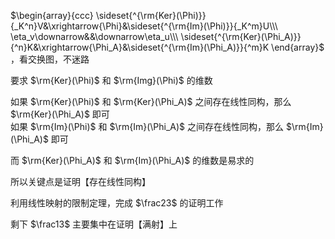  $\begin{array}{ccc}  
\sideset{^{\rm{Ker}(\Phi)}}{_K^n}V&\xrightarrow{\Phi}&\sideset{^{\rm{Im}(\Phi)}}{_K^m}U\\\   
\eta_v\downarrow&&\downarrow\eta_u\\\   
\sideset{^{\rm{Ker}(\Phi_A)}}{^n}K&\xrightarrow{\Phi_A}&\sideset{^{\rm{Im}(\Phi_A)}}{^m}K  
\end{array}$ ，看交换图，不迷路  
  
要求 $\rm{Ker}(\Phi)$ 和 $\rm{Img}(\Phi)$ 的维数  
  
如果 $\rm{Ker}(\Phi)$ 和 $\rm{Ker}(\Phi_A)$ 之间存在线性同构，那么 $\rm{Ker}(\Phi_A)$ 即可  
如果 $\rm{Im}(\Phi)$ 和 $\rm{Im}(\Phi_A)$ 之间存在线性同构，那么 $\rm{Im}(\Phi_A)$ 即可  
  
而 $\rm{Ker}(\Phi_A)$ 和 $\rm{Im}(\Phi_A)$ 的维数是易求的  
  
所以关键点是证明【存在线性同构】  
  
利用线性映射的限制定理，完成 $\frac23$ 的证明工作  
  
剩下 $\frac13$ 主要集中在证明【满射】上  
